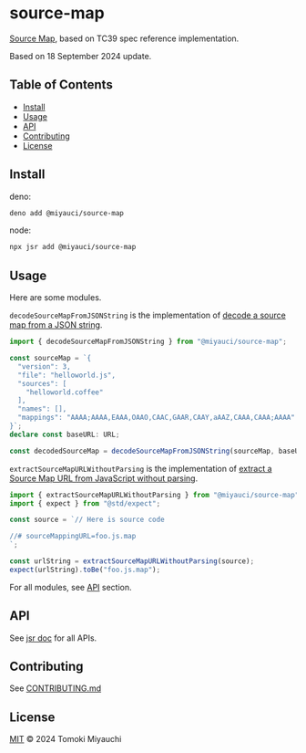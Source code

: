 # source-map

[Source Map](https://tc39.es/source-map/), based on TC39 spec reference
implementation.

Based on 18 September 2024 update.

## Table of Contents <!-- omit in toc -->

- [Install](#install)
- [Usage](#usage)
- [API](#api)
- [Contributing](#contributing)
- [License](#license)

## Install

deno:

```bash
deno add @miyauci/source-map
```

node:

```bash
npx jsr add @miyauci/source-map
```

## Usage

Here are some modules.

`decodeSourceMapFromJSONString` is the implementation of
[decode a source map from a JSON string](https://tc39.es/source-map/#decode-a-source-map-from-a-json-string).

```ts
import { decodeSourceMapFromJSONString } from "@miyauci/source-map";

const sourceMap = `{
  "version": 3,
  "file": "helloworld.js",
  "sources": [
    "helloworld.coffee"
  ],
  "names": [],
  "mappings": "AAAA;AAAA,EAAA,OAAO,CAAC,GAAR,CAAY,aAAZ,CAAA,CAAA;AAAA"
}`;
declare const baseURL: URL;

const decodedSourceMap = decodeSourceMapFromJSONString(sourceMap, baseURL);
```

`extractSourceMapURLWithoutParsing` is the implementation of
[extract a Source Map URL from JavaScript without parsing](https://tc39.es/source-map/#extract-a-source-map-url-from-javascript-without-parsing).

```ts
import { extractSourceMapURLWithoutParsing } from "@miyauci/source-map";
import { expect } from "@std/expect";

const source = `// Here is source code

//# sourceMappingURL=foo.js.map
`;

const urlString = extractSourceMapURLWithoutParsing(source);
expect(urlString).toBe("foo.js.map");
```

For all modules, see [API](#api) section.

## API

See [jsr doc](https://jsr.io/@miyauci/source-map) for all APIs.

## Contributing

See [CONTRIBUTING.md](CONTRIBUTING.md)

## License

[MIT](LICENSE) © 2024 Tomoki Miyauchi
